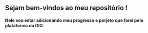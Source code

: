 ## Sejam bem-vindos ao meu repositório !

#### Nele vou estar adicionando meu progresso e porjeto que farei pela plataforma da DIO. 

